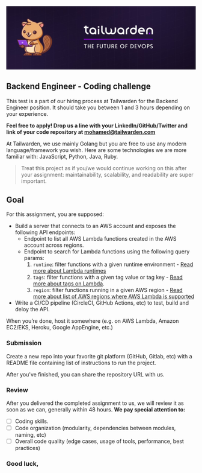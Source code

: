 <img src="banner.jpg"/>

## Backend Engineer - Coding challenge

This test is a part of our hiring process at Tailwarden for the Backend Engineer position. It should take you between 1 and 3 hours depending on your experience.

**Feel free to apply! Drop us a line with your LinkedIn/GitHub/Twitter and link of your code repository at [mohamed@tailwarden.com](mailto:mohamed@tailwarden.com)**

At Tailwarden, we use mainly Golang but you are free to use any modern language/framework you wish. Here are some technologies we are more familiar with: JavaScript, Python, Java, Ruby.

> Treat this project as if you/we would continue working on this after your assignment: maintainability, scalability, and readability are super important.

## Goal

For this assignment, you are supposed:
- Build a server that connects to an AWS account and exposes the following API endpoints:
  - Endpoint to list all AWS Lambda functions created in the AWS account across regions.
  - Endpoint to search for Lambda functions using the following query params:
    1. `runtime`: filter functions with a given runtime environment - [Read more about Lambda runtimes](https://docs.aws.amazon.com/lambda/latest/dg/lambda-runtimes.html)
    2. `tags`: filter functions with a given tag value or tag key - [Read more about tags on Lambda](https://docs.aws.amazon.com/lambda/latest/dg/configuration-tags.html).
    3. `region`: filter functions running in a given AWS region - [Read more about list of AWS regions where AWS Lambda is supported](https://docs.aws.amazon.com/general/latest/gr/lambda-service.html)
- Write a CI/CD pipeline (CircleCI, GitHub Actions, etc) to test, build and deloy the API.

When you’re done, host it somewhere (e.g. on AWS Lambda, Amazon EC2/EKS, Heroku, Google AppEngine, etc.)

### Submission

Create a new repo into your favorite git platform (GitHub, Gitlab, etc) with a README file containing list of instructions to run the project.

After you've finished, you can share the repository URL with us.

### Review

After you delivered the completed assignment to us, we will review it as soon as we can, generally within 48 hours. **We pay special attention to:**

- [ ] Coding skills.
- [ ] Code organization (modularity, dependencies between modules, naming, etc)
- [ ] Overall code quality (edge cases, usage of tools, performance, best practices)

### Good luck,

